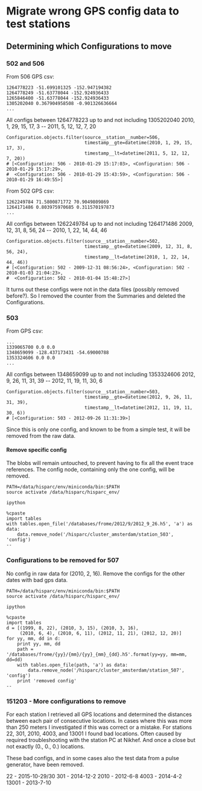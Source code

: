 # Migrate wrong GPS config data to test stations

## Determining which Configurations to move

### 502 and 506

From 506 GPS csv:

    1264778223 -51.699101325 -152.947194382
    1264778249 -51.63778044 -152.924936433
    1265846400 -51.63778044 -152.924936433
    1305202040 0.367904958508 -0.901326636664
    ...

All configs between 1264778223 up to and not including 1305202040
2010, 1, 29, 15, 17, 3  --  2011, 5, 12, 12, 7, 20

    Configuration.objects.filter(source__station__number=506,
                                 timestamp__gte=datetime(2010, 1, 29, 15, 17, 3),
                                 timestamp__lt=datetime(2011, 5, 12, 12, 7, 20))
    # [<Configuration: 506 - 2010-01-29 15:17:03>, <Configuration: 506 - 2010-01-29 15:17:29>,
    #  <Configuration: 506 - 2010-01-29 15:43:59>, <Configuration: 506 - 2010-01-29 16:49:55>]


From 502 GPS csv:

    1262249784 71.5800871772 70.9049809869
    1264171486 0.803975970685 0.311570197873
    ...

All configs between 1262249784 up to and not including 1264171486
2009, 12, 31, 8, 56, 24  --  2010, 1, 22, 14, 44, 46

    Configuration.objects.filter(source__station__number=502,
                                 timestamp__gte=datetime(2009, 12, 31, 8, 56, 24),
                                 timestamp__lt=datetime(2010, 1, 22, 14, 44, 46))
    # [<Configuration: 502 - 2009-12-31 08:56:24>, <Configuration: 502 - 2010-01-03 21:04:23>,
    #  <Configuration: 502 - 2010-01-04 15:48:27>]


It turns out these configs were not in the data files (possibly removed
before?). So I removed the counter from the Summaries and deleted the
Configurations.


### 503

From GPS csv:

    ...
    1339065700 0.0 0.0
    1348659099 -128.437173431 -54.69000788
    1353324606 0.0 0.0
    ...

All configs between 1348659099 up to and not including 1353324606
2012, 9, 26, 11, 31, 39  --  2012, 11, 19, 11, 30, 6

    Configuration.objects.filter(source__station__number=503,
                                 timestamp__gte=datetime(2012, 9, 26, 11, 31, 39),
                                 timestamp__lt=datetime(2012, 11, 19, 11, 30, 6))
    # [<Configuration: 503 - 2012-09-26 11:31:39>]

Since this is only one config, and known to be from a simple test,
it will be removed from the raw data.


#### Remove specific config

The blobs will remain untouched, to prevent having to fix all the event
trace references. The config node, containing only the one config, will
be removed.

    PATH=/data/hisparc/env/miniconda/bin:$PATH
    source activate /data/hisparc/hisparc_env/

    ipython

    %cpaste
    import tables
    with tables.open_file('/databases/frome/2012/9/2012_9_26.h5', 'a') as data:
        data.remove_node('/hisparc/cluster_amsterdam/station_503', 'config')
    --


### Configurations to be removed for 507

No config in raw data for (2010, 2, 16). Remove the configs for the other
dates with bad gps data.

    PATH=/data/hisparc/env/miniconda/bin:$PATH
    source activate /data/hisparc/hisparc_env/

    ipython

    %cpaste
    import tables
    d = [(1999, 8, 22), (2010, 3, 15), (2010, 3, 16),
         (2010, 6, 4), (2010, 6, 11), (2012, 11, 21), (2012, 12, 20)]
    for yy, mm, dd in d:
        print yy, mm, dd
        path = '/databases/frome/{yy}/{mm}/{yy}_{mm}_{dd}.h5'.format(yy=yy, mm=mm, dd=dd)
        with tables.open_file(path, 'a') as data:
            data.remove_node('/hisparc/cluster_amsterdam/station_507', 'config')
        print 'removed config'
    --


### 151203 - More configurations to remove

For each station I retrieved all GPS locations and determined the distances
between each pair of consecutive locations. In cases where this was more
than 250 meters I investigated if this was correct or a mistake.
For stations 22, 301, 2010, 4003, and 13001 I found bad locations.
Often caused by required troubleshooting with the station PC at Nikhef.
And once a close but not exactly (0., 0., 0.) locations.

These bad configs, and in some cases also the test data from a pulse
generator, have been removed.

22 - 2015-10-29/30
301 - 2014-12-2
2010 - 2012-6-8
4003 - 2014-4-2
13001 - 2013-7-10

